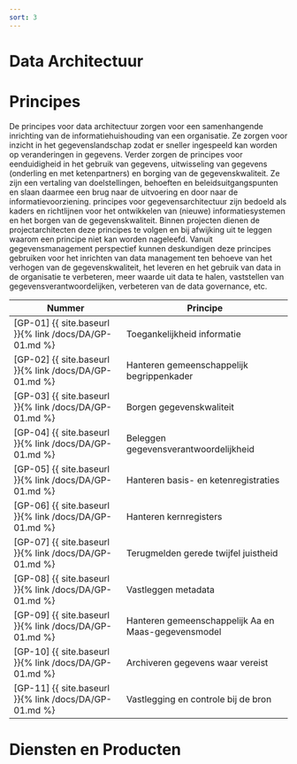 ```yaml
---
sort: 3
---
```


# Data Architectuur

# Principes

De principes voor data architectuur zorgen voor een samenhangende inrichting van de informatiehuishouding van een organisatie. Ze zorgen voor inzicht in het gegevenslandschap zodat er sneller ingespeeld kan worden op veranderingen in gegevens. Verder zorgen de principes voor eenduidigheid in het gebruik van gegevens, uitwisseling van gegevens (onderling en met ketenpartners) en borging van de gegevenskwaliteit. Ze zijn een vertaling van doelstellingen, behoeften en beleidsuitgangspunten en slaan daarmee een brug naar de uitvoering en door naar de informatievoorziening. principes voor gegevensarchitectuur zijn bedoeld als kaders en richtlijnen voor het ontwikkelen van (nieuwe) informatiesystemen en het borgen van de gegevenskwaliteit. Binnen projecten dienen de projectarchitecten deze principes te volgen en bij afwijking uit te leggen waarom een principe niet kan worden nageleefd. Vanuit gegevensmanagement perspectief kunnen deskundigen deze principes gebruiken voor het inrichten van data management ten behoeve van het verhogen van de gegevenskwaliteit, het leveren en het gebruik van data in de organisatie te verbeteren, meer waarde uit data te halen, vaststellen van gegevensverantwoordelijken, verbeteren van de data governance, etc.

| Nummer | Principe |
|--------|----------|
| [GP-01] {{ site.baseurl }}{% link /docs/DA/GP-01.md %} | Toegankelijkheid informatie |
| [GP-02] {{ site.baseurl }}{% link /docs/DA/GP-01.md %}  | Hanteren gemeenschappelijk begrippenkader |
| [GP-03] {{ site.baseurl }}{% link /docs/DA/GP-01.md %}  | Borgen gegevenskwaliteit |
| [GP-04] {{ site.baseurl }}{% link /docs/DA/GP-01.md %}  | Beleggen gegevensverantwoordelijkheid |
| [GP-05] {{ site.baseurl }}{% link /docs/DA/GP-01.md %}  | Hanteren basis- en ketenregistraties |
| [GP-06] {{ site.baseurl }}{% link /docs/DA/GP-01.md %}  | Hanteren kernregisters |
| [GP-07] {{ site.baseurl }}{% link /docs/DA/GP-01.md %}  | Terugmelden gerede twijfel juistheid |
| [GP-08] {{ site.baseurl }}{% link /docs/DA/GP-01.md %}  | Vastleggen metadata |
| [GP-09] {{ site.baseurl }}{% link /docs/DA/GP-01.md %}  | Hanteren gemeenschappelijk Aa en Maas-gegevensmodel |
| [GP-10] {{ site.baseurl }}{% link /docs/DA/GP-01.md %}  | Archiveren gegevens waar vereist |
| [GP-11] {{ site.baseurl }}{% link /docs/DA/GP-01.md %}  | Vastlegging en controle bij de bron |

# Diensten en Producten




